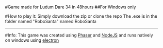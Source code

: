 #Game made for Ludum Dare 34 in 48hours
##For Windows only

#How to play it:
Simply download the zip or clone the repo
The .exe is in the folder named "RoboSanta" named RoboSanta

-----------------------------------------------------------

#Info:
This game was created using [Phaser](http://www.phaser.io/) and [NodeJS](https://nodejs.org/en/) and runs natively on windows using [electron](http://electron.atom.io/)  

